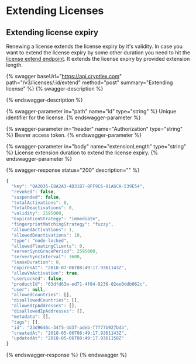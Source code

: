 # Extending Licenses

## Extending license expiry

Renewing a license extends the license expiry by it's validity. In case you want to extend the license expiry by some other duration you need to hit the [license extend endpoint](https://api.cryptlex.com/v3/docs#operation/post/v3/licenses/{id}/extend). It extends the license expiry by provided extension length.

{% swagger baseUrl="https://api.cryptlex.com" path="/v3/licenses/:id/extend" method="post" summary="Extending license" %}
{% swagger-description %}

{% endswagger-description %}

{% swagger-parameter in="path" name="id" type="string" %}
Unique identifier for the license.
{% endswagger-parameter %}

{% swagger-parameter in="header" name="Authorization" type="string" %}
Bearer access token.
{% endswagger-parameter %}

{% swagger-parameter in="body" name="extensionLength" type="string" %}
License extension duration to extend the license expiry.
{% endswagger-parameter %}

{% swagger-response status="200" description="" %}
```javascript
{
  "key": "0A2035-E8A2A3-4D31B7-8FF9C6-81A6CA-539E54",
  "revoked": false,
  "suspended": false,
  "totalActivations": 0,
  "totalDeactivations": 0,
  "validity": 2595000,
  "expirationStrategy": "immediate",
  "fingerprintMatchingStrategy": "fuzzy",
  "allowedActivations": 1,
  "allowedDeactivations": 10,
  "type": "node-locked",
  "allowedFloatingClients": 0,
  "serverSyncGracePeriod": 2595000,
  "serverSyncInterval": 3600,
  "leaseDuration": 0,
  "expiresAt": "2018-07-06T08:49:17.9361143Z",
  "allowVmActivation": true,
  "userLocked": false,
  "productId": "63dfd63e-ed71-4f84-9236-02ee0ddb062c",
  "user": null,
  "allowedCountries": [],
  "disallowedCountries": [],
  "allowedIpAddresses": [],
  "disallowedIpAddresses": [],
  "metadata": [],
  "tags": [],
  "id": "23d9646c-34f5-4d37-adeb-f7f77b927bdb",
  "createdAt": "2018-05-06T08:49:17.9361143Z",
  "updatedAt": "2018-05-06T08:49:17.9361158Z"
}
```
{% endswagger-response %}
{% endswagger %}

